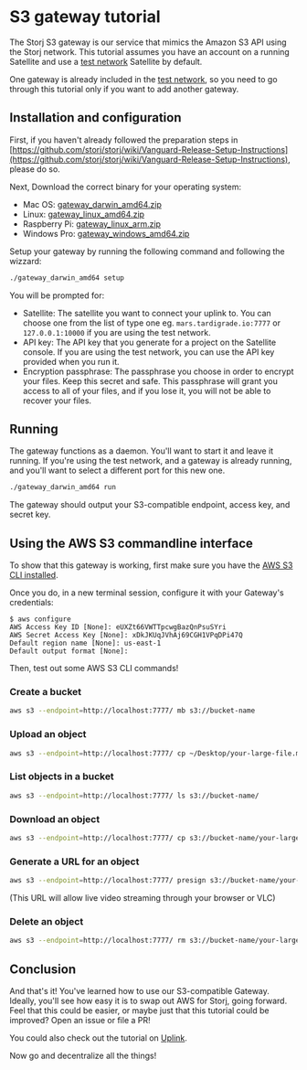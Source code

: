 # S3 gateway tutorial

The Storj S3 gateway is our service that mimics the Amazon S3 API using the Storj network. This tutorial assumes you have an account on a running Satellite and use a [test network](test-network.md) Satellite by default.

One gateway is already included in the [test network](test-network.md), so you need to go through this tutorial only if you want to add another gateway.

## Installation and configuration

First, if you haven't already followed the preparation steps in [https://github.com/storj/storj/wiki/Vanguard-Release-Setup-Instructions](https://github.com/storj/storj/wiki/Vanguard-Release-Setup-Instructions), please do so.

Next, Download the correct binary for your operating system:

* Mac OS: [gateway\_darwin\_amd64.zip](https://storj-v3-alpha-builds.storage.googleapis.com/571877d-v0.14.3-go1.12.5/gateway_darwin_amd64.zip)
* Linux: [gateway\_linux\_amd64.zip](https://storj-v3-alpha-builds.storage.googleapis.com/571877d-v0.14.3-go1.12.5/gateway_linux_amd64.zip)
* Raspberry Pi: [gateway\_linux\_arm.zip](https://storj-v3-alpha-builds.storage.googleapis.com/571877d-v0.14.3-go1.12.5/gateway_linux_arm.zip)
* Windows Pro: [gateway\_windows\_amd64.zip](https://storj-v3-alpha-builds.storage.googleapis.com/571877d-v0.14.3-go1.12.5/gateway_windows_amd64.exe.zip)

Setup your gateway by running the following command and following the wizzard:

```bash
./gateway_darwin_amd64 setup
```

You will be prompted for:

* Satellite: The satellite you want to connect your uplink to. You can choose one from the list of type one eg. `mars.tardigrade.io:7777` or `127.0.0.1:10000` if you are using the test network.
* API key: The API key that you generate for a project on the Satellite console. If you are using the test network, you can use the API key provided when you run it.
* Encryption passphrase: The passphrase you choose in order to encrypt your files. Keep this secret and safe. This passphrase will grant you access to all of your files, and if you lose it, you will not be able to recover your files. 

## Running

The gateway functions as a daemon. You'll want to start it and leave it running. If you're using the test network, and a gateway is already running, and you'll want to select a different port for this new one.

```bash
./gateway_darwin_amd64 run
```

The gateway should output your S3-compatible endpoint, access key, and secret key.

## Using the AWS S3 commandline interface

To show that this gateway is working, first make sure you have the [AWS S3 CLI installed](https://docs.aws.amazon.com/cli/latest/userguide/installing.html).

Once you do, in a new terminal session, configure it with your Gateway's credentials:

```text
$ aws configure
AWS Access Key ID [None]: eUXZt66VWTTpcwgBazQnPsuSYri
AWS Secret Access Key [None]: xDkJKUqJVhAj69CGH1VPqDPi47Q
Default region name [None]: us-east-1
Default output format [None]:
```

Then, test out some AWS S3 CLI commands!

### Create a bucket

```bash
aws s3 --endpoint=http://localhost:7777/ mb s3://bucket-name
```

### Upload an object

```bash
aws s3 --endpoint=http://localhost:7777/ cp ~/Desktop/your-large-file.mp4 s3://bucket-name
```

### List objects in a bucket

```bash
aws s3 --endpoint=http://localhost:7777/ ls s3://bucket-name/
```

### Download an object

```bash
aws s3 --endpoint=http://localhost:7777/ cp s3://bucket-name/your-large-file.mp4 ~/Desktop/your-large-file.mp4
```

### Generate a URL for an object

```bash
aws s3 --endpoint=http://localhost:7777/ presign s3://bucket-name/your-large-file.mp4
```

\(This URL will allow live video streaming through your browser or VLC\)

### Delete an object

```bash
aws s3 --endpoint=http://localhost:7777/ rm s3://bucket-name/your-large-file.mp4
```

## Conclusion

And that's it! You've learned how to use our S3-compatible Gateway. Ideally, you'll see how easy it is to swap out AWS for Storj, going forward. Feel that this could be easier, or maybe just that this tutorial could be improved? Open an issue or file a PR!

You could also check out the tutorial on [Uplink](uplink-cli.md).

Now go and decentralize all the things!

